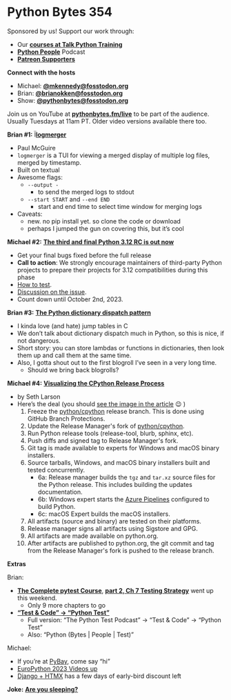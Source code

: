 # Python Bytes 354
Sponsored by us! Support our work through:

- Our [**courses at Talk Python Training**](https://training.talkpython.fm/)
- [**Python People**](https://pythonpeople.fm) Podcast
- [**Patreon Supporters**](https://www.patreon.com/pythonbytes)

**Connect with the hosts**

- Michael: [**@mkennedy@fosstodon.org**](https://fosstodon.org/@mkennedy)
- Brian: [**@brianokken@fosstodon.org**](https://fosstodon.org/@brianokken)
- Show: [**@pythonbytes@fosstodon.org**](https://fosstodon.org/@pythonbytes)

Join us on YouTube at [**pythonbytes.fm/live**](https://pythonbytes.fm/stream/live) to be part of the audience. Usually Tuesdays at 11am PT. Older video versions available there too.

**Brian #1:** Ï[**logmerger**](https://github.com/ptmcg/logmerger) 

- Paul McGuire
- `logmerger` is a TUI for viewing a merged display of multiple log files, merged by timestamp.
- Built on textual
- Awesome flags:
    -  `--output -`  
        - to send the merged logs to stdout
    -   `--start START` and `--end END` 
        - start and end time to select time window for merging logs
- Caveats: 
    - new. no pip install yet. so clone the code or download
    - perhaps I jumped the gun on covering this, but it’s cool

**Michael #2:** [**The third and final Python 3.12 RC is out now**](https://mastodon.social/@hugovk/111091573987175428)

- Get your final bugs fixed before the full release
- **Call to action**: We strongly encourage maintainers of third-party Python projects to prepare their projects for 3.12 compatibilities during this phase
- [How to test](https://dev.to/hugovk/help-test-python-312-beta-1508).
- [Discussion on the issue](https://discuss.python.org/t/python-3-12-0rc3-released-honestly-the-final-release-candidate-i-swear/34093?u=hugovk).
- Count down until October 2nd, 2023.

**Brian #3:** [**The Python dictionary dispatch pattern**](https://jamesg.blog/2023/08/26/python-dictionary-dispatch/)

- I kinda love (and hate) jump tables in C
- We don’t talk about dictionary dispatch much in Python, so this is nice, if not dangerous.
- Short story: you can store lambdas or functions in dictionaries, then look them up and call them at the same time.
- Also, I gotta shout out to the first blogroll I’ve seen in a very long time. 
    - Should we bring back blogrolls?

**Michael #4:** [**Visualizing the CPython Release Process**](https://sethmlarson.dev/security-developer-in-residence-weekly-report-9)

- by Seth Larson
- Here’s the deal (you should [see the image in the article](https://sethmlarson.dev/security-developer-in-residence-weekly-report-9) 😉 )
    1. Freeze the [python/cpython](https://github.com/python/cpython) release branch. This is done using GitHub Branch Protections.
    2. Update the Release Manager's fork of [python/cpython](https://github.com/python/cpython).
    3. Run Python release tools (release-tool, blurb, sphinx, etc).
    4. Push diffs and signed tag to Release Manager's fork.
    5. Git tag is made available to experts for Windows and macOS binary installers.
    6. Source tarballs, Windows, and macOS binary installers built and tested concurrently.
        - 6a: Release manager builds the `tgz` and `tar.xz` source files for the Python release. This includes building the updates documentation.
        - 6b: Windows expert starts the [Azure Pipelines](https://github.com/python/release-tools/tree/master/windows-release) configured to build Python.
        - 6c: macOS Expert builds the macOS installers.
    7. All artifacts (source and binary) are tested on their platforms.
    8. Release manager signs all artifacts using Sigstore and GPG.
    9. All artifacts are made available on python.org.
    10. After artifacts are published to python.org, the git commit and tag from the Release Manager's fork is pushed to the release branch.


**Extras** 

Brian:

- [**The Complete pytest Course**](https://testandcode.teachable.com/p/the-complete-pytest-course), [**part 2, Ch 7 Testing Strategy**](https://testandcode.teachable.com/p/pytest-working-with-projectshttps://testandcode.teachable.com/p/pytest-working-with-projects) went up this weekend.
    - Only 9 more chapters to go
- [**“Test & Code” → “Python Test”**](https://testandcode.com/207)
    - Full version: “The Python Test Podcast” → “Test & Code” → “Python Test”
    - Also: “Python (Bytes | People | Test)” 

Michael:

- If you’re at [PyBay](https://pybay.com), come say “hi”
- [EuroPython 2023 Videos up](https://www.youtube.com/playlist?list=PL8uoeex94UhFcwvAfWHybD7SfNgIUBRo-)
- [Django + HTMX](https://training.talkpython.fm/courses/htmx-django-modern-python-web-apps-hold-the-javascript) has a few days of early-bird discount left

**Joke:** [**Are you sleeping?**](https://www.reddit.com/r/programminghumor/comments/15tnhhs/so_true/) 

